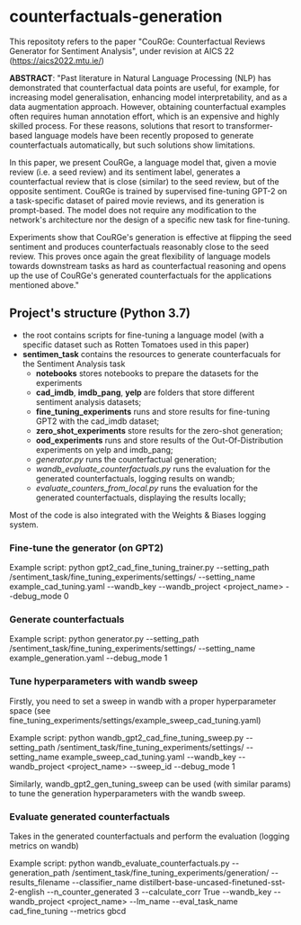 # counterfactuals-generation

This repositoty refers to the paper "CouRGe: Counterfactual Reviews Generator for Sentiment Analysis", under revision at AICS 22 (https://aics2022.mtu.ie/)

**ABSTRACT**: "Past literature in Natural Language Processing (NLP) has demonstrated that counterfactual data points are useful, for example, for increasing model generalisation, enhancing model interpretability, and as a data augmentation approach. However, obtaining counterfactual examples often requires human annotation effort, which is an expensive and highly skilled process. For these reasons, solutions that resort to transformer-based language models have been recently proposed to generate counterfactuals automatically, but such solutions show limitations.

In this paper, we present CouRGe, a language model that, given a movie review (i.e. a seed review) and its sentiment label, generates a counterfactual review that is close (similar) to the seed review, but of the opposite sentiment. CouRGe is trained by supervised fine-tuning GPT-2 on a task-specific dataset of paired movie reviews, and its generation is prompt-based. The model does not require any modification to the network's architecture nor the design of a specific new task for fine-tuning. 

Experiments show that CouRGe's generation is effective at flipping the seed sentiment and produces counterfactuals reasonably close to the seed review. This proves once again the great flexibility of language models towards downstream tasks as hard as counterfactual reasoning and opens up the use of CouRGe's generated counterfactuals for the applications mentioned above."

## Project's structure (Python 3.7)

- the root contains scripts for fine-tuning a language model (with a specific dataset such as Rotten Tomatoes used in this paper) 
- **sentimen_task** contains the resources to generate counterfacuals for the Sentiment Analysis task
    - **notebooks** stores notebooks to prepare the datasets for the experiments  
    - **cad_imdb**, **imdb_pang**, **yelp** are folders that store different sentiment analysis datasets;
    - **fine_tuning_experiments** runs and store results for fine-tuning GPT2 with the cad_imdb dataset;
    - **zero_shot_experiments** store results for the zero-shot generation;
    - **ood_experiments** runs and store results of the Out-Of-Distribution experiments on yelp and imdb_pang;
    - *generator.py* runs the counterfactual generation;
    - *wandb_evaluate_counterfactuals.py* runs the evaluation for the generated counterfactuals, logging results on wandb;
    - *evaluate_counters_from_local.py* runs the evaluation for the generated counterfactuals, displaying the results locally;
 
Most of the code is also integrated with the Weights & Biases logging system.

### Fine-tune the generator (on GPT2)
Example script: python gpt2_cad_fine_tuning_trainer.py 
--setting_path /sentiment_task/fine_tuning_experiments/settings/
--setting_name example_cad_tuning.yaml
--wandb_key <key>
--wandb_project <project_name>
--debug_mode 0

    
### Generate counterfactuals
Example script: python generator.py 
--setting_path /sentiment_task/fine_tuning_experiments/settings/
--setting_name example_generation.yaml
--debug_mode 1

### Tune hyperparameters with wandb sweep
Firstly, you need to set a sweep in wandb with a proper hyperparameter space (see fine_tuning_experiments/settings/example_sweep_cad_tuning.yaml)
    
Example script: python wandb_gpt2_cad_fine_tuning_sweep.py --setting_path /sentiment_task/fine_tuning_experiments/settings/
--setting_name example_sweep_cad_tuning.yaml
--wandb_key <key>
--wandb_project <project_name>
--sweep_id <id>
--debug_mode 1
    
Similarly, wandb_gpt2_gen_tuning_sweep can be used (with similar params) to tune the generation hyperparameters with the wandb sweep.

### Evaluate generated counterfactuals
Takes in the generated counterfactuals and perform the evaluation (logging metrics on wandb)
    
Example script: python wandb_evaluate_counterfactuals.py --generation_path /sentiment_task/fine_tuning_experiments/generation/
--results_filename <filename>
--classifier_name distilbert-base-uncased-finetuned-sst-2-english
--n_counter_generated 3
--calculate_corr True
--wandb_key <key>
--wandb_project <project_name>
--lm_name <name>
--eval_task_name cad_fine_tuning
--metrics gbcd
